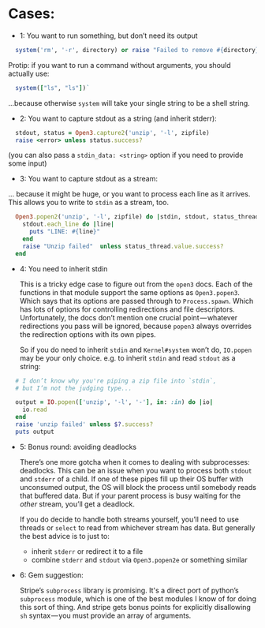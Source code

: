 <!-- source: https://medium.com/zendesk-engineering/running-a-child-process-in-ruby-properly-febd0a2b6ec8 -->

# Cases:


* 1: You want to run something, but don’t need its output

```ruby
  system('rm', '-r', directory) or raise "Failed to remove #{directory}"
```

Protip: if you want to run a command without arguments, you should actually use:

```ruby
  system(["ls", "ls"])`
```

 …because otherwise `system` will take your single string to be a shell string.


* 2: You want to capture stdout as a string (and inherit stderr):

```ruby
  stdout, status = Open3.capture2('unzip', '-l', zipfile)
  raise <error> unless status.success?
```

 (you can also pass a `stdin_data: <string>` option if you need to provide some input)


* 3: You want to capture stdout as a stream:

 … because it might be huge, or you want to process each line as it arrives.
 This allows you to write to `stdin` as a stream, too.

```ruby
  Open3.popen2('unzip', '-l', zipfile) do |stdin, stdout, status_thread|
    stdout.each_line do |line|
      puts "LINE: #{line}"
    end
    raise "Unzip failed"  unless status_thread.value.success?
  end
```

* 4: You need to inherit stdin

  This is a tricky edge case to figure out from the `open3` docs. Each of the functions in that module support the same options as `Open3.popen3`. Which says that its options are passed through to `Process.spawn`. Which has lots of options for controlling redirections and file descriptors. Unfortunately, the docs don’t mention one crucial point — whatever redirections you pass will be ignored, because `popen3` always overrides the redirection options with its own pipes.

  So if you do need to inherit `stdin` and `Kernel#system` won’t do, `IO.popen` may be your only choice. e.g. to inherit `stdin` and read `stdout` as a string:

```ruby
  # I don’t know why you're piping a zip file into `stdin`,
  # but I’m not the judging type...

  output = IO.popen(['unzip', '-l', '-'], in: :in) do |io|
    io.read
  end
  raise 'unzip failed' unless $?.success?
  puts output
```

* 5: Bonus round: avoiding deadlocks

  There’s one more gotcha when it comes to dealing with subprocesses: deadlocks. This can be an issue when you want to process both `stdout` and `stderr` of a child. If one of these pipes fill up their OS buffer with unconsumed output, the OS will block the process until somebody reads that buffered data. But if your parent process is busy waiting for the _other_ stream, you’ll get a deadlock.

  If you do decide to handle both streams yourself, you’ll need to use threads or `select` to read from whichever stream has data. But generally the best advice is to just to:

  - inherit `stderr` or redirect it to a file
  - combine `stderr` and `stdout` via `Open3.popen2e` or something similar

* 6: Gem suggestion:

  Stripe’s `subprocess` library is promising.
  It's a direct port of python’s `subprocess` module, which is one of the best modules I know of for doing this sort of thing. And stripe gets bonus points for explicitly disallowing `sh` syntax — you must provide an array of arguments.
